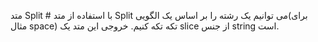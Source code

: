 متد Split #
با استفاده از متد Split می توانیم یک رشته را بر اساس یک الگویی(برای مثال space) تکه تکه کنیم. خروجی این متد یک slice از جنس string است.